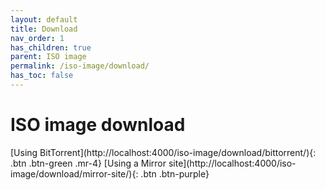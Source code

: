 ```yaml
---
layout: default
title: Download
nav_order: 1
has_children: true
parent: ISO image
permalink: /iso-image/download/
has_toc: false
---
```


# ISO image download

<span class="fs-5">
[Using BitTorrent](http://localhost:4000/iso-image/download/bittorrent/){: .btn .btn-green .mr-4}
[Using a Mirror site](http://localhost:4000/iso-image/download/mirror-site/){: .btn .btn-purple}
</span>
